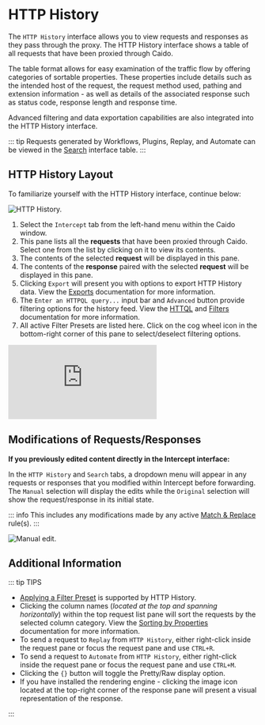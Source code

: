 # HTTP History

The `HTTP History` interface allows you to view requests and responses as they pass through the proxy. The HTTP History interface shows a table of all requests that have been proxied through Caido.

The table format allows for easy examination of the traffic flow by offering categories of sortable properties. These properties include details such as the intended host of the request, the request method used, pathing and extension information - as well as details of the associated response such as status code, response length and response time.

Advanced filtering and data exportation capabilities are also integrated into the HTTP History interface.

::: tip
Requests generated by Workflows, Plugins, Replay, and Automate can be viewed in the [Search](/guides/search.md) interface table.
:::

## HTTP History Layout

To familiarize yourself with the HTTP History interface, continue below:

<img alt="HTTP History." src="/_images/history_marked_layout.png" center/>

1. Select the `Intercept` tab from the left-hand menu within the Caido window.
2. This pane lists all the **requests** that have been proxied through Caido. Select one from the list by clicking on it to view its contents.
3. The contents of the selected **request** will be displayed in this pane.
4. The contents of the **response** paired with the selected **request** will be displayed in this pane.
5. Clicking `Export` will present you with options to export HTTP History data. View the [Exports](/guides/exports.md) documentation for more information.
6. The `Enter an HTTPQL query...` input bar and `Advanced` button provide filtering options for the history feed. View the [HTTQL](/reference/httpql.md) and [Filters](/guides/filters.md) documentation for more information.
7. All active Filter Presets are listed here. Click on the cog wheel icon in the bottom-right corner of this pane to select/deselect filtering options.

<div class="video small">
  <iframe src="https://www.youtube.com/embed/MZGr_u22UiA?si=IHDYqnGQ687BE8Qd" title="YouTube video player." frameborder="0"></iframe>
</div>

## Modifications of Requests/Responses

**If you previously edited content directly in the Intercept interface:**

In the `HTTP History` and `Search` tabs, a dropdown menu will appear in any requests or responses that you modified within Intercept before forwarding. The `Manual` selection will display the edits while the `Original` selection will show the request/response in its initial state.

::: info
This includes any modifications made by any active [Match & Replace](/guides/match_replace.md) rule(s).
:::

<img alt="Manual edit." src="/_images/edited_history_marked_layout.png" center/>

## Additional Information

::: tip TIPS

- [Applying a Filter Preset](/guides/filters.md) is supported by HTTP History.
- Clicking the column names (_located at the top and spanning horizontally_) within the top request list pane will sort the requests by the selected column category. View the [Sorting by Properties](/guides/sorting.md) documentation for more information.
- To send a request to `Replay` from `HTTP History`, either right-click inside the request pane or focus the request pane and use `CTRL+R`.
- To send a request to `Automate` from `HTTP History`, either right-click inside the request pane or focus the request pane and use `CTRL+M`.
- Clicking the `{}` button will toggle the Pretty/Raw display option.
- If you have installed the rendering engine - clicking the image icon located at the top-right corner of the response pane will present a visual representation of the response.

:::
